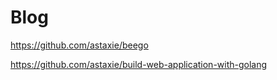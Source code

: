 # Blog

https://github.com/astaxie/beego

https://github.com/astaxie/build-web-application-with-golang



